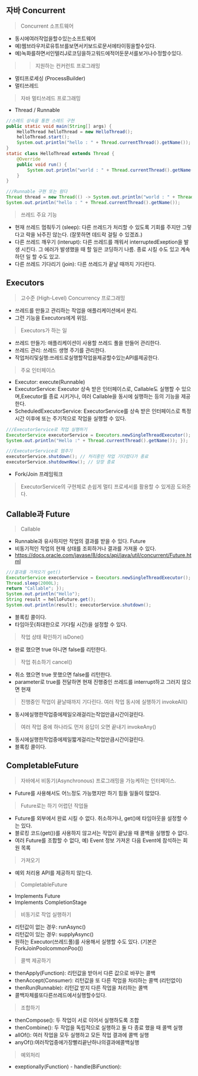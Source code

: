 ## 자바 Concurrent

> Concurrent 소프트웨어
- 동시에여러작업을할수있는소프트웨어
- 예)웹브라우저로유튜브를보면서키보드로문서에타이핑을할수있다.
- 예)녹화를하면서인텔리J로코딩을하고워드에적어둔문서를보거나수정할수있다.
> >  지원하는 컨커런트 프로그래밍 
- 멀티프로세싱 (ProcessBuilder)
- 멀티쓰레드
> 자바 멀티쓰레드 프로그래밍
- Thread / Runnable
```java
//스레드 상속을 통한 스레드 구현
public static void main(String[] args) {
    HelloThread helloThread = new HelloThread();
    helloThread.start();
    System.out.println("hello : " + Thread.currentThread().getName());
}
static class HelloThread extends Thread {
    @Override
    public void run() {
        System.out.println("world : " + Thread.currentThread().getName());
    } 
}

///Runnable 구현 또는 람다
Thread thread = new Thread(() -> System.out.println("world : " + Thread.currentThread().getName())); thread.start();
System.out.println("hello : " + Thread.currentThread().getName());
```
> 쓰레드 주요 기능
- 현재 쓰레드 멈춰두기 (sleep): 다른 쓰레드가 처리할 수 있도록 기회를 주지만 그렇다고
락을 놔주진 않는다. (잘못하면 데드락 걸릴 수 있겠죠.)
- 다른 쓰레드 깨우기 (interupt): 다른 쓰레드를 깨워서 interruptedExeption을 발생 시킨다.
그 에러가 발생했을 때 할 일은 코딩하기 나름. 종료 시킬 수도 있고 계속 하던 일 할 수도
있고.
- 다른 쓰레드 기다리기 (join): 다른 쓰레드가 끝날 때까지 기다린다.

## Executors
 > 고수준 (High-Level) Concurrency 프로그래밍
- 쓰레드를 만들고 관리하는 작업을 애플리케이션에서 분리.
- 그런 기능을 Executors에게 위임.
 > Executors가 하는 일
- 쓰레드 만들기: 애플리케이션이 사용할 쓰레드 풀을 만들어 관리한다.
- 쓰레드 관리: 쓰레드 생명 주기를 관리한다.
- 작업처리및실행:쓰레드로실행할작업을제공할수있는API를제공한다.
 > 주요 인터페이스
- Executor: execute(Runnable)
- ExecutorService: Executor 상속 받은 인터페이스로, Callable도 실행할 수 있으며,Executor를 종료 시키거나, 여러 Callable을 동시에 실행하는 등의 기능을 제공한다.
- ScheduledExecutorService: ExecutorService를 상속 받은 인터페이스로 특정 시간 이후에 또는 주기적으로 작업을 실행할 수 있다.

```java
///ExecutorService로 작업 실행하기
ExecutorService executorService = Executors.newSingleThreadExecutor(); executorService.submit(() -> {
System.out.println("Hello :" + Thread.currentThread().getName()); });

///ExecutorService로 멈추기
executorService.shutdown(); // 처리중인 작업 기다렸다가 종료
executorService.shutdownNow(); // 당장 종료
```
- Fork/Join 프레임워크
> ExecutorService의 구현체로 손쉽게 멀티 프로세서를 활용할 수 있게끔 도와준다.

## Callable과 Future
> Callable
- Runnable과 유사하지만 작업의 결과를 받을 수 있다.
Future
- 비동기적인 작업의 현재 상태를 조회하거나 결과를 가져올 수 있다.
- https://docs.oracle.com/javase/8/docs/api/java/util/concurrent/Future.html
```java
///결과를 가져오기 get()
ExecutorService executorService = Executors.newSingleThreadExecutor(); Future<String> helloFuture = executorService.submit(() -> {
Thread.sleep(2000L);
return "Callable"; });
System.out.println("Hello");
String result = helloFuture.get();
System.out.println(result); executorService.shutdown();
```
- 블록킹 콜이다.
- 타임아웃(최대한으로 기다릴 시간)을 설정할 수 있다.
> 작업 상태 확인하기 isDone()
- 완료 했으면 true 아니면 false를 리턴한다.
> 작업 취소하기 cancel()
- 취소 했으면 true 못했으면 false를 리턴한다.
- parameter로 true를 전달하면 현재 진행중인 쓰레드를 interrupt하고 그러지 않으면 현재
> 진행중인 작업이 끝날때까지 기다린다. 여러 작업 동시에 실행하기 invokeAll()
- 동시에실행한작업중에제일오래걸리는작업만큼시간이걸린다.
> 여러 작업 중에 하나라도 먼저 응답이 오면 끝내기 invokeAny()
- 동시에실행한작업중에제일짧게걸리는작업만큼시간이걸린다.
- 블록킹 콜이다.

## CompletableFuture
> 자바에서 비동기(Asynchronous) 프로그래밍을 가능케하는 인터페이스.
- Future를 사용해서도 어느정도 가능했지만 하기 힘들 일들이 많았다.
> Future로는 하기 어렵던 작업들
- Future를 외부에서 완료 시킬 수 없다. 취소하거나, get()에 타임아웃을 설정할 수는 있다.
- 블로킹 코드(get())를 사용하지 않고서는 작업이 끝났을 때 콜백을 실행할 수 없다.
- 여러 Future를 조합할 수 없다, 예) Event 정보 가져온 다음 Event에 참석하는 회원 목록
> 가져오기
- 예외 처리용 API를 제공하지 않는다.
> CompletableFuture
- Implements Future
- Implements ​CompletionStage
> 비동기로 작업 실행하기
- 리턴값이 없는 경우: runAsync()
- 리턴값이 있는 경우: supplyAsync()
- 원하는 Executor(쓰레드풀)를 사용해서 실행할 수도 있다. (기본은ForkJoinPoolcommonPoo())
> 콜백 제공하기
- thenApply(Function): 리턴값을 받아서 다른 값으로 바꾸는 콜백
- thenAccept(Consumer): 리턴값을 또 다른 작업을 처리하는 콜백 (리턴없이)
- thenRun(Runnable): 리턴값 받지 다른 작업을 처리하는 콜백
- 콜백자체를또다른쓰레드에서실행할수있다.
> 조합하기
- thenCompose(): 두 작업이 서로 이어서 실행하도록 조합
- thenCombine(): 두 작업을 독립적으로 실행하고 둘 다 종료 했을 때 콜백 실행
- allOf(): 여러 작업을 모두 실행하고 모든 작업 결과에 콜백 실행
- anyOf():여러작업중에가장빨리끝난하나의결과에콜백실행
> 예외처리
- exeptionally(Function) - handle(BiFunction):